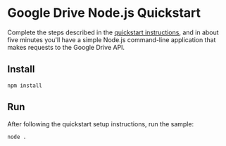 # Google Drive Node.js Quickstart

Complete the steps described in the [quickstart instructions](
https://developers.google.com/drive/v3/web/quickstart/nodejs), and in about five
minutes you'll have a simple Node.js command-line application that makes
requests to the Google Drive API.

## Install

`npm install`

## Run

After following the quickstart setup instructions, run the sample:

`node .`
